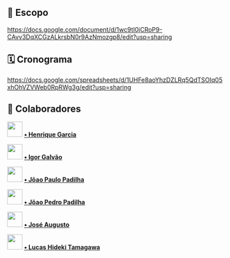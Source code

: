 ## 📔 Escopo
https://docs.google.com/document/d/1wc9tI0jCRoP9-CAvv3DqXCGzALkrsbN0r9AzNmozgp8/edit?usp=sharing

## 🗓 Cronograma
  https://docs.google.com/spreadsheets/d/1UHFe8aoYhzDZLRq5QdTSOIq05xhOhVZVWeb0RpRWg3g/edit?usp=sharing

## 🤝 Colaboradores


<img src="https://avatars.githubusercontent.com/u/98772195?v=4" height="35px"> **[ • Henrique Garcia](https://github.com/rikegb " • Henrique Garcia")**

<img src="https://avatars.githubusercontent.com/u/102822602?v=4" height="35px"> **[ • Igor Galvão](https://github.com/IgorGalvao1 " • Igor Galvão")**

<img src="https://avatars.githubusercontent.com/u/78259587?v=4" height="35px"> **[ • Jõao Paulo Padilha](https://github.com/ " • Jõao Paulo Padilha")**

<img src="https://avatars.githubusercontent.com/u/100220214?v=4" height="35px"> **[ • Jõao Pedro Padilha](https://github.com/ " • João Pedro Padilha")**

<img src="https://avatars.githubusercontent.com/u/102824215?v=4" height="35px"> **[ • José Augusto](https://github.com/JoseAugusto83 " • José Augusto")**

<img src="https://avatars.githubusercontent.com/u/101585750?v=4" height="35px"> **[ • Lucas Hideki Tamagawa](https://github.com/LucasTamagawa " • Lucas Hideki Tamagawa")**

